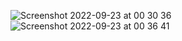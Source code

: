 ![Screenshot 2022-09-23 at 00 30 36](https://user-images.githubusercontent.com/5494102/191863116-4249f8c8-b83f-45db-9ce4-e2aa2be0227e.png)
![Screenshot 2022-09-23 at 00 36 41](https://user-images.githubusercontent.com/5494102/191863326-f9fb37bb-44e2-49e8-b7b2-ce8b98933547.png)
